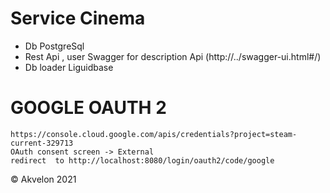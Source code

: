 
Service Cinema
==========================
 
 - Db PostgreSql
 - Rest Api ,  user Swagger for description Api (http://../swagger-ui.html#/)
 - Db loader Liguidbase

GOOGLE OAUTH 2
==========================

    https://console.cloud.google.com/apis/credentials?project=steam-current-329713
    OAuth consent screen -> External
    redirect  to http://localhost:8080/login/oauth2/code/google


© Akvelon 2021

